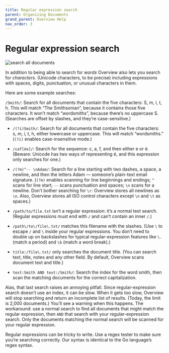 ```yaml
---
title: Regular expression search
parent: Organizing Documents
grand_parent: Overview Help
nav_order: 3
---
```


# Regular expression search

![search all documents](https://blog.overviewdocs.com/wp-content/uploads/2017/08/Screenshot-from-2017-08-08-15-01-36.png)

In addition to being able to search for _words_ Overview also lets you search for _characters_. (Unicode characters, to be precise) including expressions with spaces, digits, punctuation, or unusual characters in them.

Here are some example searches:

`/Smith/`: Search for all documents that contain the five characters: S, m, i, t, h. This will match “The Smithsonian”, because it contains those five characters. It won’t match “wordsmiths”, because there’s no uppercase S. (Searches are offset by slashes, and they’re case-sensitive.)

* `/(?i)Smith/`: Search for all documents that contain the five characters: s, m, i, t, h, either lowercase or uppercase. This will match “wordsmiths.” (`(?i)` enables case-insensitive mode.)

* `/caf[ée]/`: Search for the sequence: c, a, f, and then either e or é. (Beware: Unicode has two ways of representing é, and this expression only searches for one.)

* `/(?m)^-- \nAdam/`: Search for a line starting with two dashes, a space, a newline, and then the letters Adam — someone’s plain-text email signature. (`(?m)` enables scanning for line beginnings and endings; `^` scans for line start; `--` scans punctuation and spaces; `\n` scans for a newline. Don’t bother searching for `\r`: Overview stores all newlines as `\n`. Also, Overview stores all ISO control characters except `\n` and `\t` as spaces.)

* `/path/to/file.txt` isn’t a regular expression: it’s a normal text search. (Regular expressions must end with `/` and can’t contain an inner `/`.)

* `/path\/to\/file\.txt/` matches this filename with the slashes. (Use `\` to escape `/` and `\` inside your regular expressions. You don’t need to double up on backslashes for typical regular-expression features like `\.` (match a period) and `\b` (match a word break).)
 
* `title:/file\.txt/` only searches the document title. (You can search text, title, notes and any other field. By default, Overview scans document text and title.)

* `text:Smith AND text:/Smith/`: Search the index for the word smith, then scan the matching documents for the correct capitalization.

Alas, that last search raises an annoying pitfall. Since regular-expression search doesn’t use an index, it can be slow. When it gets too slow, Overview will stop searching and return an incomplete list of results. (Today, the limit is 2,000 documents.) You’ll see a warning when this happens. The workaround: use a normal search to find all documents that might match the regular expression, then `AND` that search with your regular-expression search. Only the documents matching the normal search will be scanned for your regular expression.

Regular expressions can be tricky to write. Use a regex tester to make sure you’re searching correctly. Our syntax is identical to the Go language’s regex syntax.
